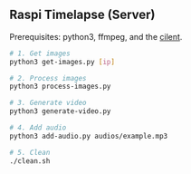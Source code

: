 ## Raspi Timelapse (Server)

Prerequisites: python3, ffmpeg, and the [cilent](https://github.com/reuixiy/raspi-timelapse/tree/master/cilent).

```sh
# 1. Get images
python3 get-images.py [ip]

# 2. Process images
python3 process-images.py

# 3. Generate video
python3 generate-video.py

# 4. Add audio
python3 add-audio.py audios/example.mp3

# 5. Clean
./clean.sh
```
